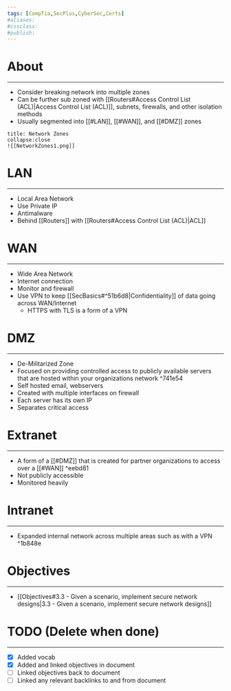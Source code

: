 ```yaml
---
tags: [CompTia,SecPlus,CyberSec,Certs]
#aliases:
#cssclass:
#publish:
---
```


# About
---
- Consider breaking network into multiple zones
- Can be further sub zoned with [[Routers#Access Control List (ACL)|Access Control List (ACL)]], subnets, firewalls, and other isolation methods
- Usually segmented into [[#LAN]], [[#WAN]], and [[#DMZ]] zones

```ad-example
title: Network Zones
collapse:close
![[NetworkZones1.png]]
```

# LAN
---
- Local Area Network
- Use Private IP
- Antimalware
- Behind [[Routers]] with [[Routers#Access Control List (ACL)|ACL]]

# WAN
---
- Wide Area Network
- Internet connection
- Monitor and firewall
- Use VPN to keep [[SecBasics#^51b6d8|Confidentiality]] of data going across WAN/Internet
	- HTTPS with TLS is a form of a VPN

# DMZ
---
- De-Militarized Zone
- Focused on providing controlled access to publicly available servers that are hosted within your organizations network ^741e54
- Self hosted email, webservers
- Created with multiple interfaces on firewall
- Each server has its own IP
- Separates critical access

# Extranet
---
- A form of a [[#DMZ]] that is created for partner organizations to access over a [[#WAN]] ^eebd81
- Not publicly accessible
- Monitored heavily

# Intranet
---
- Expanded internal network across multiple areas such as with a VPN ^1b848e

# Objectives
---
- [[Objectives#3.3 - Given a scenario, implement secure network designs|3.3 - Given a scenario, implement secure network designs]]

# TODO (Delete when done)
---
- [x] Added vocab
- [x] Added and linked objectives in document
- [ ] Linked objectives back to document
- [ ] Linked any relevant backlinks to and from document